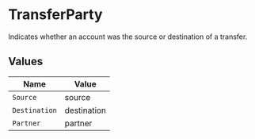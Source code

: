 # TransferParty

Indicates whether an account was the source or destination of a transfer.


## Values

| Name          | Value         |
| ------------- | ------------- |
| `Source`      | source        |
| `Destination` | destination   |
| `Partner`     | partner       |